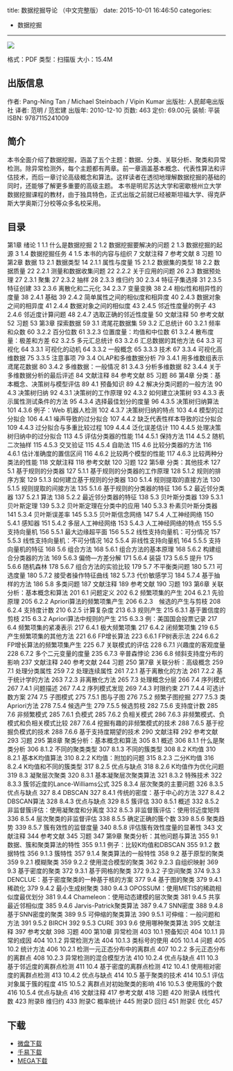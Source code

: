 title: 数据挖掘导论 （中文完整版）
date: 2015-10-01 16:46:50
categories:
  - 数据挖掘
---

![](http://img4.douban.com/lpic/s4548758.jpg)

格式：PDF
类型：扫描版
大小：15.4M

<!--more-->

## 出版信息 ##

作者: Pang-Ning Tan / Michael Steinbach / Vipin Kumar
出版社: 人民邮电出版社
译者: 范明 / 范宏建
出版年: 2010-12-10
页数: 463
定价: 69.00元
装帧: 平装
ISBN: 9787115241009

## 简介 ##

本书全面介绍了数据挖掘，涵盖了五个主题：数据、分类、关联分析、聚类和异常检测。除异常检测外，每个主题都有两章。前一章涵盖基本概念、代表性算法和评估技术，而后一章讨论高级概念和算法。这样读者在透彻地理解数据挖掘的基础的同时，还能够了解更多重要的高级主题。
本书是明尼苏达大学和密歇根州立大学数据挖掘课程的教材，由于独具特色，正式出版之前就已经被斯坦福大学、得克萨斯大学奥斯汀分校等众多名校采用。

## 目录 ##

第1章 绪论	1
1.1 什么是数据挖掘	2
1.2 数据挖掘要解决的问题	2
1.3 数据挖掘的起源	3
1.4 数据挖掘任务	4
1.5 本书的内容与组织	7
文献注释	7
参考文献	8
习题	10
第2章 数据	13
2.1 数据类型	14
2.1.1 属性与度量	15
2.1.2 数据集的类型	18
2.2 数据质量	22
2.2.1 测量和数据收集问题	22
2.2.2 关于应用的问题	26
2.3 数据预处理	27
2.3.1 聚集	27
2.3.2 抽样	28
2.3.3 维归约	30
2.3.4 特征子集选择	31
2.3.5 特征创建	33
2.3.6 离散化和二元化	34
2.3.7 变量变换	38
2.4 相似性和相异性的度量	38
2.4.1 基础	39
2.4.2 简单属性之间的相似度和相异度	40
2.4.3 数据对象之间的相异度	41
2.4.4 数据对象之间的相似度	43
2.4.5 邻近性度量的例子	43
2.4.6 邻近度计算问题	48
2.4.7 选取正确的邻近性度量	50
文献注释	50
参考文献	52
习题	53
第3章 探索数据	59
3.1 鸢尾花数据集	59
3.2 汇总统计	60
3.2.1 频率和众数	60
3.2.2 百分位数	61
3.2.3 位置度量：均值和中位数	61
3.2.4 散布度量：极差和方差	62
3.2.5 多元汇总统计	63
3.2.6 汇总数据的其他方法	64
3.3 可视化	64
3.3.1 可视化的动机	64
3.3.2 一般概念	65
3.3.3 技术	67
3.3.4 可视化高维数据	75
3.3.5 注意事项	79
3.4 OLAP和多维数据分析	79
3.4.1 用多维数组表示鸢尾花数据	80
3.4.2 多维数据：一般情况	81
3.4.3 分析多维数据	82
3.4.4 关于多维数据分析的最后评述	84
文献注释	84
参考文献	85
习题	86
第4章 分类：基本概念、决策树与模型评估	89
4.1 预备知识	89
4.2 解决分类问题的一般方法	90
4.3 决策树归纳	92
4.3.1 决策树的工作原理	92
4.3.2 如何建立决策树	93
4.3.3 表示属性测试条件的方法	95
4.3.4 选择最佳划分的度量	96
4.3.5 决策树归纳算法	101
4.3.6 例子：Web 机器人检测	102
4.3.7 决策树归纳的特点	103
4.4 模型的过分拟合	106
4.4.1 噪声导致的过分拟合	107
4.4.2 缺乏代表性样本导致的过分拟合	109
4.4.3 过分拟合与多重比较过程	109
4.4.4 泛化误差估计	110
4.4.5 处理决策树归纳中的过分拟合	113
4.5 评估分类器的性能	114
4.5.1 保持方法	114
4.5.2 随机二次抽样	115
4.5.3 交叉验证	115
4.5.4 自助法	115
4.6 比较分类器的方法	116
4.6.1 估计准确度的置信区间	116
4.6.2 比较两个模型的性能	117
4.6.3 比较两种分类法的性能	118
文献注释	118
参考文献	120
习题	122
第5章 分类：其他技术	127
5.1 基于规则的分类器	127
5.1.1 基于规则的分类器的工作原理	128
5.1.2 规则的排序方案	129
5.1.3 如何建立基于规则的分类器	130
5.1.4 规则提取的直接方法	130
5.1.5 规则提取的间接方法	135
5.1.6 基于规则的分类器的特征	136
5.2 最近邻分类器	137
5.2.1 算法	138
5.2.2 最近邻分类器的特征	138
5.3 贝叶斯分类器	139
5.3.1 贝叶斯定理	139
5.3.2 贝叶斯定理在分类中的应用	140
5.3.3 朴素贝叶斯分类器	141
5.3.4 贝叶斯误差率	145
5.3.5 贝叶斯信念网络	147
5.4 人工神经网络	150
5.4.1 感知器	151
5.4.2 多层人工神经网络	153
5.4.3 人工神经网络的特点	155
5.5 支持向量机	156
5.5.1 最大边缘超平面	156
5.5.2 线性支持向量机：可分情况	157
5.5.3 线性支持向量机：不可分情况	162
5.5.4 非线性支持向量机	164
5.5.5 支持向量机的特征	168
5.6 组合方法	168
5.6.1 组合方法的基本原理	168
5.6.2 构建组合分类器的方法	169
5.6.3 偏倚—方差分解	171
5.6.4 装袋	173
5.6.5 提升	175
5.6.6 随机森林	178
5.6.7 组合方法的实验比较	179
5.7 不平衡类问题	180
5.7.1 可选度量	180
5.7.2 接受者操作特征曲线	182
5.7.3 代价敏感学习	184
5.7.4 基于抽样的方法	186
5.8 多类问题	187
文献注释	189
参考文献	190
习题	193
第6章 关联分析：基本概念和算法	201
6.1 问题定义	202
6.2 频繁项集的产生	204
6.2.1 先验原理	205
6.2.2 Apriori算法的频繁项集产生	206
6.2.3　候选的产生与剪枝	208
6.2.4 支持度计数	210
6.2.5 计算复杂度	213
6.3 规则产生	215
6.3.1 基于置信度的剪枝	215
6.3.2 Apriori算法中规则的产生	215
6.3.3 例：美国国会投票记录	217
6.4 频繁项集的紧凑表示	217
6.4.1 极大频繁项集	217
6.4.2 闭频繁项集	219
6.5 产生频繁项集的其他方法	221
6.6 FP增长算法	223
6.6.1 FP树表示法	224
6.6.2 FP增长算法的频繁项集产生	225
6.7 关联模式的评估	228
6.7.1 兴趣度的客观度量	228
6.7.2 多个二元变量的度量	235
6.7.3 辛普森悖论	236
6.8 倾斜支持度分布的影响	237
文献注释	240
参考文献	244
习题	250
第7章 关联分析：高级概念	259
7.1 处理分类属性	259
7.2 处理连续属性	261
7.2.1 基于离散化的方法	261
7.2.2 基于统计学的方法	263
7.2.3 非离散化方法	265
7.3 处理概念分层	266
7.4 序列模式	267
7.4.1 问题描述	267
7.4.2 序列模式发现	269
7.4.3 时限约束	271
7.4.4 可选计数方案	274
7.5 子图模式	275
7.5.1 图与子图	276
7.5.2 频繁子图挖掘	277
7.5.3 类Apriori方法	278
7.5.4 候选产生	279
7.5.5 候选剪枝	282
7.5.6 支持度计数	285
7.6 非频繁模式	285
7.6.1 负模式	285
7.6.2 负相关模式	286
7.6.3 非频繁模式、负模式和负相关模式比较	287
7.6.4 挖掘有趣的非频繁模式的技术	288
7.6.5 基于挖掘负模式的技术	288
7.6.6 基于支持度期望的技术	290
文献注释	292
参考文献	293
习题	295
第8章 聚类分析：基本概念和算法	305
8.1 概述	306
8.1.1 什么是聚类分析	306
8.1.2 不同的聚类类型	307
8.1.3 不同的簇类型	308
8.2 K均值	310
8.2.1 基本K均值算法	310
8.2.2 K均值：附加的问题	315
8.2.3 二分K均值	316
8.2.4 K均值和不同的簇类型	317
8.2.5 优点与缺点	318
8.2.6 K均值作为优化问题	319
8.3 凝聚层次聚类	320
8.3.1 基本凝聚层次聚类算法	321
8.3.2 特殊技术	322
8.3.3 簇邻近度的Lance-Williams公式	325
8.3.4 层次聚类的主要问题	326
8.3.5 优点与缺点	327
8.4 DBSCAN	327
8.4.1 传统的密度：基于中心的方法	327
8.4.2 DBSCAN算法	328
8.4.3 优点与缺点	329
8.5 簇评估	330
8.5.1 概述	332
8.5.2 非监督簇评估：使用凝聚度和分离度	332
8.5.3 非监督簇评估：使用邻近度矩阵	336
8.5.4 层次聚类的非监督评估	338
8.5.5 确定正确的簇个数	339
8.5.6 聚类趋势	339
8.5.7 簇有效性的监督度量	340
8.5.8 评估簇有效性度量的显著性	343
文献注释	344
参考文献	345
习题	347
第9章 聚类分析：其他问题与算法	355
9.1 数据、簇和聚类算法的特性	355
9.1.1 例子：比较K均值和DBSCAN	355
9.1.2 数据特性	356
9.1.3 簇特性	357
9.1.4 聚类算法的一般特性	358
9.2 基于原型的聚类	359
9.2.1 模糊聚类	359
9.2.2 使用混合模型的聚类	362
9.2.3 自组织映射	369
9.3 基于密度的聚类	372
9.3.1 基于网格的聚类	372
9.3.2 子空间聚类	374
9.3.3 DENCLUE：基于密度聚类的一种基于核的方案	377
9.4 基于图的聚类	379
9.4.1 稀疏化	379
9.4.2 最小生成树聚类	380
9.4.3 OPOSSUM：使用METIS的稀疏相似度最优划分	381
9.4.4 Chameleon：使用动态建模的层次聚类	381
9.4.5 共享最近邻相似度	385
9.4.6 Jarvis-Patrick聚类算法	387
9.4.7 SNN密度	388
9.4.8 基于SNN密度的聚类	389
9.5 可伸缩的聚类算法	390
9.5.1 可伸缩：一般问题和方法	391
9.5.2 BIRCH	392
9.5.3 CURE	393
9.6 使用哪种聚类算法	395
文献注释	397
参考文献	398
习题	400
第10章 异常检测	403
10.1 预备知识	404
10.1.1 异常的成因	404
10.1.2 异常检测方法	404
10.1.3 类标号的使用	405
10.1.4 问题	405
10.2 统计方法	406
10.2.1 检测一元正态分布中的离群点	407
10.2.2 多元正态分布的离群点	408
10.2.3 异常检测的混合模型方法	410
10.2.4 优点与缺点	411
10.3 基于邻近度的离群点检测	411
10.4 基于密度的离群点检测	412
10.4.1 使用相对密度的离群点检测	413
10.4.2 优点与缺点	414
10.5 基于聚类的技术	414
10.5.1 评估对象属于簇的程度	415
10.5.2 离群点对初始聚类的影响	416
10.5.3 使用簇的个数	416
10.5.4 优点与缺点	416
文献注释	417
参考文献	418
习题	420
附录A 线性代数	423
附录B 维归约	433
附录C 概率统计	445
附录D 回归	451
附录E 优化	457

## 下载 ##

+ [微盘下载](http://vdisk.weibo.com/s/aADaW4YRFnUlG)
+ [千易下载](http://1000eb.com/1gczo)
+ [MEGA下载](https://mega.nz/#!aRshDIIK!oOMyIS22s9A94ojIcnWJDPpErAzdlvbbziXRPidKsQA)
